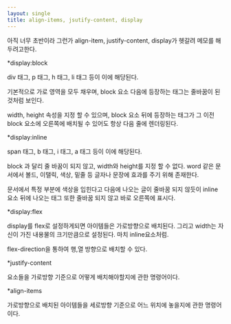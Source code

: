 ```yaml
---
layout: single
title: align-items, jsutify-content, display
---
```


아직 너무 초반이라 그런가 align-item, justify-content, display가 헷갈려 메모를 해두려고한다.



*display:block

div 태그, p 태그, h 태그, li 태그 등이 이에 해당된다.

기본적으로 가로 영역을 모두 채우며, block 요소 다음에 등장하는 태그는 줄바꿈이 된 것처럼 보인다. 

width, height 속성을 지정 할 수 있으며, block 요소 뒤에 등장하는 태그가 그 이전 block 요소에 오른쪽에 배치될 수 있어도 항상 다음 줄에 렌더링된다.

*display:inline

span 태그, b 태그, i 태그, a 태그 등이 이에 해당된다.

block 과 달리 줄 바꿈이 되지 않고, width와 height를 지정 할 수 없다. word 같은 문서에서 볼드, 이탤릭, 색상, 밑줄 등 글자나 문장에 효과를 주기 위해 존재한다. 

문서에서 특정 부분에 색상을 입힌다고 다음에 나오는 글이 줄바꿈 되지 않듯이 inline 요소 뒤에 나오는 태그 또한 줄바꿈 되지 않고 바로 오른쪽에 표시다.

*display:flex

display를 flex로 설정하게되면 아이템들은 가로방향으로 배치된다. 그리고 width는 자신이 가진 내용물의 크기만큼으로 설정된다. 마치 inline요소처럼.

flex-direction을 통하여 행,열 방향으로 배치할 수 있다.

*justify-content

요소들을 가로방향 기준으로 어떻게 배치해야할지에 관한 명령어이다.

*align-items

가로방향으로 배치된 아이템들을 세로방향 기준으로 어느 위치에 놓을지에 관한 명령어이다.
